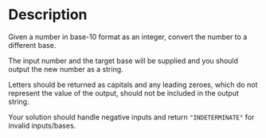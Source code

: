 # Description

Given a number in base-10 format as an integer, convert the number to a different base.

The input number and the target base will be supplied and you should output the new number as a string.

Letters should be returned as capitals and any leading zeroes, which do not represent the value of the output, should not be included in the output string.

Your solution should handle negative inputs and return `"INDETERMINATE"` for invalid inputs/bases.
